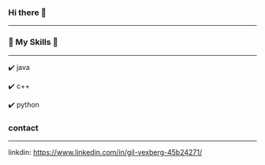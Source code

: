 ### Hi there 👋
_________________________________________________________________________________________________________________________________________________________________________



### :link: My Skills :muscle:
_________________________________________________________________________________________________________________________________________________________________________
:heavy_check_mark: java

:heavy_check_mark: c++

:heavy_check_mark: python


### contact
_______________________________________________________________________________________________________________________________________________________________________
linkdin:
https://www.linkedin.com/in/gil-vexberg-45b24271/



<!--
**gilivex/gilivex** is a ✨ _special_ ✨ repository because its `README.md` (this file) appears on your GitHub profile.

### My Skills 👋
:muscle: java .
Here are some ideas to get you started:

- 🔭 I’m currently working on ...
- 🌱 I’m currently learning at Ariel University
- 👯 I’m looking to collaborate on ...
- 🤔 I’m looking for help with ...
- 💬 Ask me about ...
- 📫 How to reach me: ...
- 😄 Pronouns: ...
- ⚡ Fun fact: ...
-->
